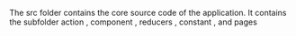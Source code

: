 The src folder  contains the core source code of the application.
It contains the subfolder action , component , reducers , constant , and pages
